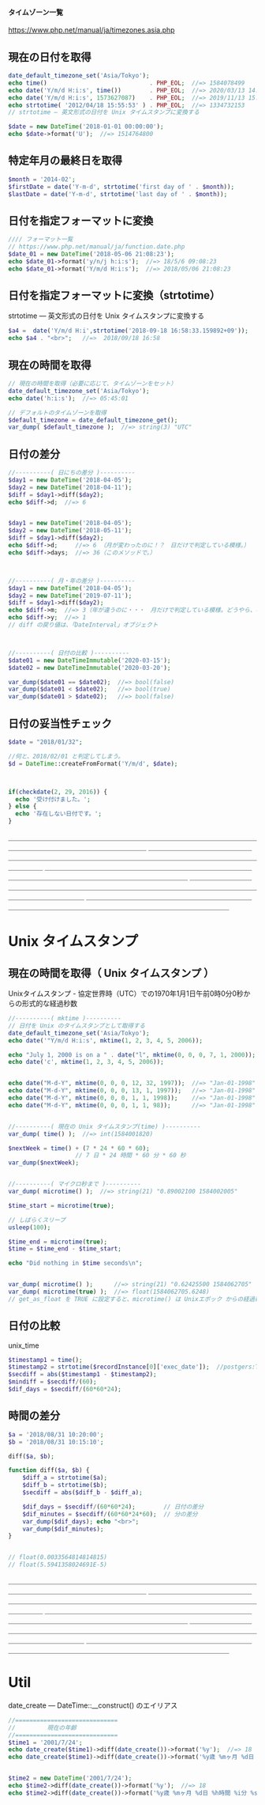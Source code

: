 #### タイムゾーン一覧
https://www.php.net/manual/ja/timezones.asia.php  


## 現在の日付を取得
```php
date_default_timezone_set('Asia/Tokyo');
echo time()                             . PHP_EOL;  //=> 1584078499
echo date('Y/m/d H:i:s', time())        . PHP_EOL;  //=> 2020/03/13 14:48:19
echo date('Y/m/d H:i:s', 1573627087)    . PHP_EOL;  //=> 2019/11/13 15:38:07
echo strtotime( '2012/04/18 15:55:53' ) . PHP_EOL;  //=> 1334732153
// strtotime — 英文形式の日付を Unix タイムスタンプに変換する

$date = new DateTime('2018-01-01 00:00:00');
echo $date->format('U');  //=> 1514764800
```

## 特定年月の最終日を取得
```php
$month = '2014-02'; 
$firstDate = date('Y-m-d', strtotime('first day of ' . $month));
$lastDate = date('Y-m-d', strtotime('last day of ' . $month));
```

## 日付を指定フォーマットに変換
```php
//// フォーマット一覧
// https://www.php.net/manual/ja/function.date.php
$date_01 = new DateTime('2018-05-06 21:08:23');
echo $date_01->format('y/n/j h:i:s');  //=> 18/5/6 09:08:23
echo $date_01->format('Y/m/d H:i:s');  //=> 2018/05/06 21:08:23
```


## 日付を指定フォーマットに変換（strtotime）
strtotime — 英文形式の日付を Unix タイムスタンプに変換する  
```php
$a4 =  date('Y/m/d H:i',strtotime('2018-09-18 16:58:33.159892+09'));
echo $a4 . "<br>";   //=>  2018/09/18 16:58
```


## 現在の時間を取得
```php
// 現在の時間を取得（必要に応じて、タイムゾーンをセット）
date_default_timezone_set('Asia/Tokyo');
echo date('h:i:s');  //=> 05:45:01

// デフォルトのタイムゾーンを取得
$default_timezone = date_default_timezone_get();
var_dump( $default_timezone );  //=> string(3) "UTC"
```

## 日付の差分
```php
//----------( 日にちの差分 )----------
$day1 = new DateTime('2018-04-05');
$day2 = new DateTime('2018-04-11');
$diff = $day1->diff($day2);
echo $diff->d;  //=> 6


$day1 = new DateTime('2018-04-05');
$day2 = new DateTime('2018-05-11');
$diff = $day1->diff($day2);
echo $diff->d;     //=> 6 （月が変わったのに！？　日だけで判定している模様。）
echo $diff->days;  //=> 36（このメソッドで。）



//----------( 月・年の差分 )----------
$day1 = new DateTime('2018-04-05');
$day2 = new DateTime('2019-07-11');
$diff = $day1->diff($day2);
echo $diff->m;  //=> 3（年が違うのに・・・　月だけで判定している模様。どうやら、年を考慮して差分を取るメソッドは無いみたい）
echo $diff->y;  //=> 1
// diff の戻り値は、「DateInterval」オブジェクト



//----------( 日付の比較 )----------
$date01 = new DateTimeImmutable('2020-03-15');
$date02 = new DateTimeImmutable('2020-03-20');

var_dump($date01 == $date02);  //=> bool(false)
var_dump($date01 < $date02);   //=> bool(true)
var_dump($date01 > $date02);   //=> bool(false)
```


## 日付の妥当性チェック
```php
$date = "2018/01/32";

//何と、2018/02/01 と判定してしまう。
$d = DateTime::createFromFormat('Y/m/d', $date);



if(checkdate(2, 29, 2016)) {
  echo '受け付けました。';
} else {
  echo '存在しない日付です。';
}
```

＿＿＿＿＿＿＿＿＿＿＿＿＿＿＿＿＿＿＿＿＿＿＿＿＿＿＿＿＿＿＿＿＿＿＿＿＿＿＿＿＿＿＿＿＿＿＿＿＿＿＿＿＿＿＿＿
＿＿＿＿＿＿＿＿＿＿＿＿＿＿＿＿＿＿＿＿＿＿＿＿＿＿＿＿＿＿＿＿＿＿＿＿＿＿＿＿＿＿＿＿＿＿＿＿＿＿＿＿＿＿＿＿
＿＿＿＿＿＿＿＿＿＿＿＿＿＿＿＿＿＿＿＿＿＿＿＿＿＿＿＿＿＿＿＿＿＿＿＿＿＿＿＿＿＿＿＿＿＿＿＿＿＿＿＿＿＿＿＿
＿＿＿＿＿＿＿＿＿＿＿＿＿＿＿＿＿＿＿＿＿＿＿＿＿＿＿＿＿＿＿＿＿＿＿＿＿＿＿＿＿＿＿＿＿＿＿＿＿＿＿＿＿＿＿＿
＿＿＿＿＿＿＿＿＿＿＿＿＿＿＿＿＿＿＿＿＿＿＿＿＿＿＿＿＿＿＿＿＿＿＿＿＿＿＿＿＿＿＿＿＿＿＿＿＿＿＿＿＿＿＿＿
# Unix タイムスタンプ

## 現在の時間を取得（ Unix タイムスタンプ ）
Unixタイムスタンプ - 協定世界時（UTC）での1970年1月1日午前0時0分0秒からの形式的な経過秒数
```php
//----------( mktime )----------
// 日付を Unix のタイムスタンプとして取得する
date_default_timezone_set('Asia/Tokyo');
echo date('"Y/m/d H:i:s', mktime(1, 2, 3, 4, 5, 2006));                 //=> "2006/04/05 01:02:03

echo "July 1, 2000 is on a " . date("l", mktime(0, 0, 0, 7, 1, 2000));  //=> July 1, 2000 is on a Saturday
echo date('c', mktime(1, 2, 3, 4, 5, 2006));                            //=> 2006-04-05T01:02:03+09:00


echo date("M-d-Y", mktime(0, 0, 0, 12, 32, 1997));  //=> "Jan-01-1998"
echo date("M-d-Y", mktime(0, 0, 0, 13, 1, 1997));   //=> "Jan-01-1998"
echo date("M-d-Y", mktime(0, 0, 0, 1, 1, 1998));    //=> "Jan-01-1998"
echo date("M-d-Y", mktime(0, 0, 0, 1, 1, 98));      //=> "Jan-01-1998"


//----------( 現在の Unix タイムスタンプ(time) )----------
var_dump( time() );  //=> int(1584001820)

$nextWeek = time() + (7 * 24 * 60 * 60);
                   // 7 日 * 24 時間 * 60 分 * 60 秒
var_dump($nextWeek);


//----------( マイクロ秒まで )----------
var_dump( microtime() );  //=> string(21) "0.89002100 1584002005"

$time_start = microtime(true);

// しばらくスリープ
usleep(100);

$time_end = microtime(true);
$time = $time_end - $time_start;

echo "Did nothing in $time seconds\n";


var_dump( microtime() );      //=> string(21) "0.62425500 1584062705"
var_dump( microtime(true) );  //=> float(1584062705.6248)
// get_as_float を TRUE に設定すると、microtime() は Unixエポック からの経過秒数を マイクロ秒で正確になるように float で表したものを返します
```

## 日付の比較
unix_time
```php
$timestamp1 = time();
$timestamp2 = strtotime($recordInstance[0]['exec_date']);  //postgers:TIMESTAMP
$secdiff = abs($timestamp1 - $timestamp2);
$mindiff = $secdiff/(60);
$dif_days = $secdiff/(60*60*24);
```


## 時間の差分
```php
$a = '2018/08/31 10:20:00';
$b = '2018/08/31 10:15:10';

diff($a, $b);

function diff($a, $b) {
    $diff_a = strtotime($a);
    $diff_b = strtotime($b);
    $secdiff = abs($diff_b - $diff_a);

    $dif_days = $secdiff/(60*60*24);        // 日付の差分
    $dif_minutes = $secdiff/(60*60*24*60);  // 分の差分
    var_dump($dif_days); echo "<br>";
    var_dump($dif_minutes);
}


// float(0.0033564814814815)
// float(5.5941358024691E-5)
```

＿＿＿＿＿＿＿＿＿＿＿＿＿＿＿＿＿＿＿＿＿＿＿＿＿＿＿＿＿＿＿＿＿＿＿＿＿＿＿＿＿＿＿＿＿＿＿＿＿＿＿＿＿＿＿＿
＿＿＿＿＿＿＿＿＿＿＿＿＿＿＿＿＿＿＿＿＿＿＿＿＿＿＿＿＿＿＿＿＿＿＿＿＿＿＿＿＿＿＿＿＿＿＿＿＿＿＿＿＿＿＿＿
＿＿＿＿＿＿＿＿＿＿＿＿＿＿＿＿＿＿＿＿＿＿＿＿＿＿＿＿＿＿＿＿＿＿＿＿＿＿＿＿＿＿＿＿＿＿＿＿＿＿＿＿＿＿＿＿
＿＿＿＿＿＿＿＿＿＿＿＿＿＿＿＿＿＿＿＿＿＿＿＿＿＿＿＿＿＿＿＿＿＿＿＿＿＿＿＿＿＿＿＿＿＿＿＿＿＿＿＿＿＿＿＿
＿＿＿＿＿＿＿＿＿＿＿＿＿＿＿＿＿＿＿＿＿＿＿＿＿＿＿＿＿＿＿＿＿＿＿＿＿＿＿＿＿＿＿＿＿＿＿＿＿＿＿＿＿＿＿＿
# Util
date_create — DateTime::__construct() のエイリアス  
```php
//=============================
//         現在の年齢
//=============================
$time1 = '2001/7/24';
echo date_create($time1)->diff(date_create())->format('%y');  //=> 18
echo date_create($time1)->diff(date_create())->format('%y歳 %mヶ月 %d日 %h時間 %i分 %s秒');  //=> 18歳 7ヶ月 28日 0時間 51分 53秒


$time2 = new DateTime('2001/7/24');
echo $time2->diff(date_create())->format('%y');  //=> 18
echo $time2->diff(date_create())->format('%y歳 %mヶ月 %d日 %h時間 %i分 %s秒');  //=> 18歳 7ヶ月 28日 0時間 51分 53秒
```




